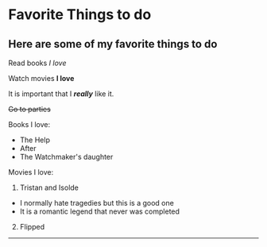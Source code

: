 # Favorite Things to do

## Here are some of my favorite things to do

Read books _I love_

Watch movies **I love**

It is important that I **_really_** like it.

~~Go to parties~~

Books I love:

- The Help
- After
- The Watchmaker's daughter

Movies I love:

1. Tristan and Isolde

- I normally hate tragedies but this is a good one
- It is a romantic legend that never was completed

2. Flipped

---
